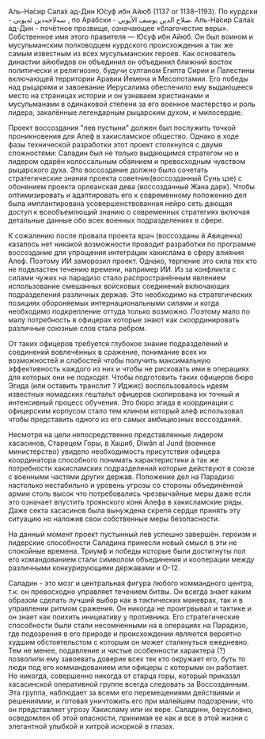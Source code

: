 Аль-На́сир Сала́х ад-Дин Ю́суф ибн Айю́б (1137 or 1138–1193). По курдски - سه‌لاحه‌دین ئه‌یوبی , по Арабски - صلاح الدين يوسف الأيوبي. Аль-На́сир Сала́х ад-Дин - почётное прозвище, означающее «благочестие веры». Собственное имя этого правителя — Юсуф ибн Айюб. Он был воином и мусульманским полководцем курдского происхождения а так же самым известным из всех мусульманских героев. Как основатель династии айюбидов он объединил он объединил ближний восток политически и религиозно, будучи султаном Египта Сирии и Палестины включающей территории Аравии Йемена и Месопотамии. Его победы над рыцарями и завоевание Иерусалима обеспечило ему выдающееся место на страницах истории и он узнаваем христианами и мусульманами в одинаковой степени за его военное мастерство и роль лидера, закалённые легендарным рыцарским духом, и милосердие.

Проект воссоздания "лев пустыни" должен был послужить точкой проникновения для Алеф в хакисламское общество. Однако в ходе фазы технической разработки этот проект столкнулся с двумя сложностями: Саладин был не только выдающимся стратегом но и лидером одарён колоссальным обаянием и превосходным чувством рыцарского духа. Это воссоздание должно было сочетать стратегические знания проекта советник(воссозданный Сунь цзе) с обонянием проекта орлеанская дева (воссозданный Жана дарк). Чтобы оптимизировать и адаптировать его к современному положению дел была имплантирована усовершенствованная нейро сеть дающая доступ к всеобъемлющий знанию о современных стратегиях включая детальные данные обо всех военных подразделениях в сфере.

К сожалению после провала проекта врач (воссозданы й Авиценна) казалось нет никакой возможности проводит разработки по программе воссоздание для упрощения интеграции хакислама в сферу влияния Алеф. Поэтому ИИ заморозил проект. Однако, терпение это сила тех кто не подвластен течению времени, например ИИ. Из за конфликта с силами чужих на парадизо стало распространённым явлением использование смешанных войсковых соединений включающих подразделения различных держав. Это необходимо на стратегических позициях обороняемых интернациональными силами и когда необходимо подкрепление оттуда только возможно. Поэтому мало по малу потребность в офицерах которые знают как скоординировать различные союзные слов стала ребром.

От таких офицеров требуется глубокое знание подразделений и соединений вовлечённых в сражение, понимание всех их возможностей и слабостей чтобы получить максимальную эффективность каждого из них и чтобы не рисковать ими в операциях для которых они не подходят. Чтобы подготовить таких офицеров бюро Эгида (или оставить транслит ? Иджис) воспользовалось идеям известных номадских гештальт офицеров скопирована их точный и интенсивный процесс обучения. Это бюро эгида в координации с офицерским корпусом стало тем клином который алеф использовал чтобы представить одного из его самых амбициозных воссозданий.

Несмотря на цели непосредственно представленные лидером хасасинов, Старецем Горы, в Хашиб, Diwân al Jund (военное министерство) увидело необходимость присутствия офицера координатора способного понимать характеристики а так же потребности хакисламских подразделений которые действуют в союзе с военными частями других держав. Положение дел на Парадизо настолько нестабильно и уровень угрозы со стороны объединённой армии столь высок что потребовались чрезвычайные меры даже если это означает впустить троянского коня Алефа в хакисламские ряды. Даже секта хасасинов была вынуждена скрепя сердце принять эту ситуацию но наложив свои собственные меры безопасности.

На данный момент проект пустынный лев успешно завершён. героизм и лидерские способности Саладина принесли новый смысл в эти не спокойные времена. Триумф и победы которые были достигнуты пол его командованием стали символом объединения и кооперации между различными конкурирующими державами и О-12.

Саладин - это мозг и центральная фигура любого коммандного центра, т.к. он превосходно управляет течением битвы. Он всегда знает каким образом сделать лучший выбор как в тактических маневрах, так и в управлении ритмом сражения. Он никогда не проигрвывал и тактике и он знает как поихить инициативу у противника. Его стратегические способности были стали несомненными на в операциях на Парадизо, где подозрения в его природе и происхождении являются вероятно худшим обстоятельстом с которым он может сталкнуться ежедневно. Тем не менее, подавление и чистые особенности характера (?) позволили ему завоевать доверие всех тек кто окружает его, буть то люди под его коммандованием или офицеры с которыми он работает. Но никогда, совершенно никогда от старца горы, который приказал хасасинской оперативной группе всегда следовать за Воссозданным. Эта группа, наблюдает за всеми его перемещениями действиями и решениямии, и готовая уничтожить его при малейшем подозрении, что он представляет угрозу Хакисламу или их вере. Саладинн, безусловно, осведомлен об этой опасности, принимая ее как и все в этой жизни с элегантной улыбкой и хитрой искоркой в глазах.